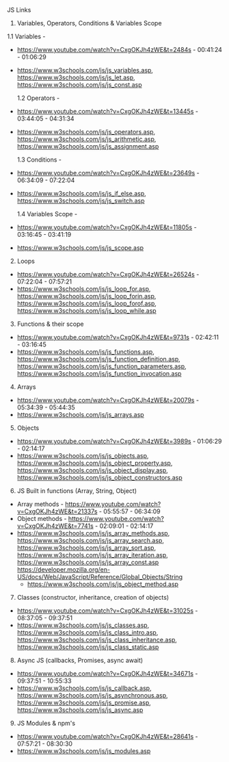 JS Links

1. Variables, Operators, Conditions & Variables Scope

1.1 Variables -

- https://www.youtube.com/watch?v=CxgOKJh4zWE&t=2484s - 00:41:24 - 01:06:29
- https://www.w3schools.com/js/js_variables.asp, https://www.w3schools.com/js/js_let.asp, https://www.w3schools.com/js/js_const.asp

  1.2 Operators -

- https://www.youtube.com/watch?v=CxgOKJh4zWE&t=13445s - 03:44:05 - 04:31:34

- https://www.w3schools.com/js/js_operators.asp, https://www.w3schools.com/js/js_arithmetic.asp, https://www.w3schools.com/js/js_assignment.asp

  1.3 Conditions -

- https://www.youtube.com/watch?v=CxgOKJh4zWE&t=23649s - 06:34:09 - 07:22:04

- https://www.w3schools.com/js/js_if_else.asp, https://www.w3schools.com/js/js_switch.asp

  1.4 Variables Scope -

- https://www.youtube.com/watch?v=CxgOKJh4zWE&t=11805s - 03:16:45 - 03:41:19

- https://www.w3schools.com/js/js_scope.asp

2. Loops

- https://www.youtube.com/watch?v=CxgOKJh4zWE&t=26524s - 07:22:04 - 07:57:21
- https://www.w3schools.com/js/js_loop_for.asp, https://www.w3schools.com/js/js_loop_forin.asp, https://www.w3schools.com/js/js_loop_forof.asp, https://www.w3schools.com/js/js_loop_while.asp

3. Functions & their scope

- https://www.youtube.com/watch?v=CxgOKJh4zWE&t=9731s - 02:42:11 - 03:16:45
- https://www.w3schools.com/js/js_functions.asp, https://www.w3schools.com/js/js_function_definition.asp, https://www.w3schools.com/js/js_function_parameters.asp, https://www.w3schools.com/js/js_function_invocation.asp

4. Arrays

- https://www.youtube.com/watch?v=CxgOKJh4zWE&t=20079s - 05:34:39 - 05:44:35
- https://www.w3schools.com/js/js_arrays.asp

5. Objects

- https://www.youtube.com/watch?v=CxgOKJh4zWE&t=3989s - 01:06:29 - 02:14:17
- https://www.w3schools.com/js/js_objects.asp, https://www.w3schools.com/js/js_object_property.asp, https://www.w3schools.com/js/js_object_display.asp, https://www.w3schools.com/js/js_object_constructors.asp

6. JS Built in functions (Array, String, Object)

- Array methods - https://www.youtube.com/watch?v=CxgOKJh4zWE&t=21337s - 05:55:57 - 06:34:09
- Object methods - https://www.youtube.com/watch?v=CxgOKJh4zWE&t=7741s - 02:09:01 - 02:14:17
- https://www.w3schools.com/js/js_array_methods.asp, https://www.w3schools.com/js/js_array_search.asp, https://www.w3schools.com/js/js_array_sort.asp, https://www.w3schools.com/js/js_array_iteration.asp, https://www.w3schools.com/js/js_array_const.asp https://developer.mozilla.org/en-US/docs/Web/JavaScript/Reference/Global_Objects/String
  - https://www.w3schools.com/js/js_object_method.asp

7. Classes (constructor, inheritance, creation of objects)

- https://www.youtube.com/watch?v=CxgOKJh4zWE&t=31025s - 08:37:05 - 09:37:51
- https://www.w3schools.com/js/js_classes.asp, https://www.w3schools.com/js/js_class_intro.asp, https://www.w3schools.com/js/js_class_inheritance.asp, https://www.w3schools.com/js/js_class_static.asp

8. Async JS (callbacks, Promises, async await)

- https://www.youtube.com/watch?v=CxgOKJh4zWE&t=34671s - 09:37:51 - 10:55:33
- https://www.w3schools.com/js/js_callback.asp, https://www.w3schools.com/js/js_asynchronous.asp, https://www.w3schools.com/js/js_promise.asp, https://www.w3schools.com/js/js_async.asp

9. JS Modules & npm's

- https://www.youtube.com/watch?v=CxgOKJh4zWE&t=28641s - 07:57:21 - 08:30:30
- https://www.w3schools.com/js/js_modules.asp
